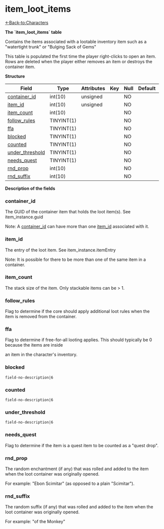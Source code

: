 # item\_loot\_items

[<-Back-to:Characters](database-characters.md)

**The \`item\_loot\_items\` table**

Contains the items associated with a lootable inventory item such as a "watertight trunk" or "Bulging Sack of Gems"

This table is populated the first time the player right-clicks to open an item. Rows are deleted when
the player either removes an item or destroys the container item.

**Structure**

| Field                | Type       | Attributes | Key | Null | Default | Extra | Comment |
|----------------------|------------|------------|-----|------|---------|-------|---------|
| [container_id][1]    | int(10)    | unsigned   |     | NO   |         |       |         |
| [item_id][2]         | int(10)    | unsigned   |     | NO   |         |       |         |
| [item_count][3]      | int(10)    |            |     | NO   |         |       |         |
| [follow_rules][4]    | TINYINT(1) |            |     | NO   |         |       |         |
| [ffa][5]             | TINYINT(1) |            |     | NO   |         |       |         |
| [blocked][6]         | TINYINT(1) |            |     | NO   |         |       |         |
| [counted][7]         | TINYINT(1) |            |     | NO   |         |       |         |
| [under_threshold][8] | TINYINT(1) |            |     | NO   |         |       |         |
| [needs_quest][9]     | TINYINT(1) |            |     | NO   |         |       |         |
| [rnd_prop][10]       | int(10)    |            |     | NO   |         |       |         |
| [rnd_suffix][11]     | int(10)    |            |     | NO   |         |       |         |

[1]: #container_id
[2]: #item_id
[3]: #item_count
[4]: #follow_rules
[5]: #ffa
[6]: #blocked
[7]: #counted
[8]: #under_threshold
[9]: #needs_quest
[10]: #rnd_prop
[11]: #rnd_suffix

**Description of the fields**

### container\_id

The GUID of the container item that holds the loot item(s). See item\_instance.guid

Note: A [container\_id](#item_loot_items-container_id) can have more than one [item\_id](#item_loot_items-item_id) associated with it.

### item\_id

The entry of the loot item. See item\_instance.itemEntry

Note: It is possible for there to be more than one of the same item in a container.

### item\_count

The stack size of the item. Only stackable items can be &gt; 1.

### follow\_rules

Flag to determine if the core should apply additional loot rules when the item
is removed from the container.

### ffa

Flag to determine if free-for-all looting applies. This should typically be 0 because the items are inside

an item in the character's inventory.

### blocked

`field-no-description|6`

### counted

`field-no-description|6`

### under\_threshold

`field-no-description|6`

### needs\_quest

Flag to determine if the item is a quest item to be counted as a "quest drop".

### rnd\_prop

The random enchantment (if any) that was rolled and added to the item when the loot container was
originally opened.

For example: "Ebon Scimitar" (as opposed to a plain "Scimitar").

### rnd\_suffix

The random suffix (if any) that was rolled and added to the item when the loot container was
originally opened.

For example: "of the Monkey"
